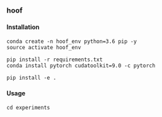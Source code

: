### hoof

#### Installation
```
conda create -n hoof_env python=3.6 pip -y
source activate hoof_env

pip install -r requirements.txt
conda install pytorch cudatoolkit=9.0 -c pytorch

pip install -e .
```

#### Usage
```
cd experiments
```